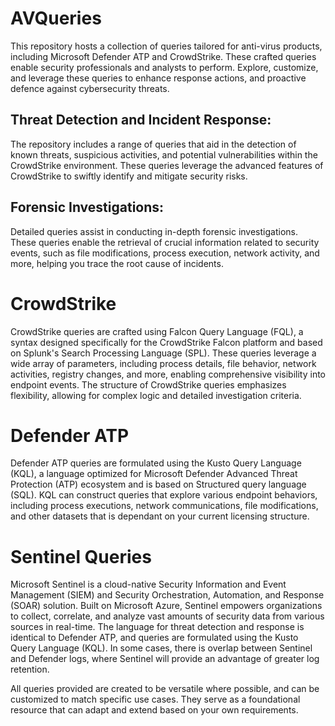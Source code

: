 # AVQueries
This repository hosts a collection of queries tailored for anti-virus products, including Microsoft Defender ATP and CrowdStrike. These crafted queries enable security professionals and analysts to perform. Explore, customize, and leverage these queries to enhance response actions, and proactive defence against cybersecurity threats.

## Threat Detection and Incident Response:
The repository includes a range of queries that aid in the detection of known threats, suspicious activities, and potential vulnerabilities within the CrowdStrike environment. These queries leverage the advanced features of CrowdStrike to swiftly identify and mitigate security risks.

## Forensic Investigations:
Detailed queries assist in conducting in-depth forensic investigations. These queries enable the retrieval of crucial information related to security events, such as file modifications, process execution, network activity, and more, helping you trace the root cause of incidents.

# CrowdStrike

CrowdStrike queries are crafted using Falcon Query Language (FQL), a syntax designed specifically for the CrowdStrike Falcon platform and based on Splunk's Search Processing Language (SPL). These queries leverage a wide array of parameters, including process details, file behavior, network activities, registry changes, and more, enabling comprehensive visibility into endpoint events. The structure of CrowdStrike queries emphasizes flexibility, allowing for complex logic and detailed investigation criteria.

# Defender ATP

Defender ATP queries are formulated using the Kusto Query Language (KQL), a language optimized for Microsoft Defender Advanced Threat Protection (ATP) ecosystem and is based on Structured query language (SQL). KQL can construct queries that explore various endpoint behaviors, including process executions, network communications, file modifications, and other datasets that is dependant on your current licensing structure.

# Sentinel Queries

Microsoft Sentinel is a cloud-native Security Information and Event Management (SIEM) and Security Orchestration, Automation, and Response (SOAR) solution. Built on Microsoft Azure, Sentinel empowers organizations to collect, correlate, and analyze vast amounts of security data from various sources in real-time. The language for threat detection and response is identical to Defender ATP, and queries are formulated using the Kusto Query Language (KQL). In some cases, there is overlap between Sentinel and Defender logs, where Sentinel will provide an advantage of greater log retention.

All queries provided are created to be versatile where possible, and can be customized to match specific use cases. They serve as a foundational resource that can adapt and extend based on your own requirements.
